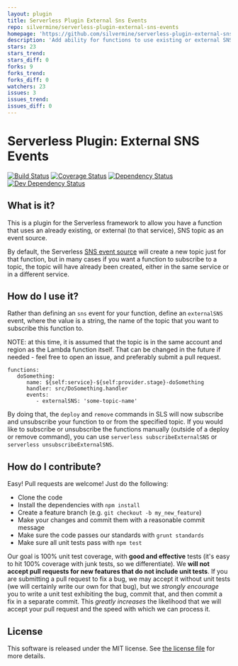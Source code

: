 ```yaml
---
layout: plugin
title: Serverless Plugin External Sns Events
repo: silvermine/serverless-plugin-external-sns-events
homepage: 'https://github.com/silvermine/serverless-plugin-external-sns-events'
description: 'Add ability for functions to use existing or external SNS topics as an event source'
stars: 23
stars_trend: 
stars_diff: 0
forks: 9
forks_trend: 
forks_diff: 0
watchers: 23
issues: 3
issues_trend: 
issues_diff: 0
---
```



# Serverless Plugin: External SNS Events

[![Build Status](https://travis-ci.org/silvermine/serverless-plugin-external-sns-events.png?branch=master)](https://travis-ci.org/silvermine/serverless-plugin-external-sns-events)
[![Coverage Status](https://coveralls.io/repos/github/silvermine/serverless-plugin-external-sns-events/badge.svg?branch=master)](https://coveralls.io/github/silvermine/serverless-plugin-external-sns-events?branch=master)
[![Dependency Status](https://david-dm.org/silvermine/serverless-plugin-external-sns-events.png)](https://david-dm.org/silvermine/serverless-plugin-external-sns-events)
[![Dev Dependency Status](https://david-dm.org/silvermine/serverless-plugin-external-sns-events/dev-status.png)](https://david-dm.org/silvermine/serverless-plugin-external-sns-events#info=devDependencies&view=table)


## What is it?

This is a plugin for the Serverless framework to allow you have a function that
uses an already existing, or external (to that service), SNS topic as an event
source.

By default, the Serverless [SNS event
source](https://serverless.com/framework/docs/providers/aws/events/sns/) will
create a new topic just for that function, but in many cases if you want a
function to subscribe to a topic, the topic will have already been created,
either in the same service or in a different service.


## How do I use it?

Rather than defining an `sns` event for your function, define an `externalSNS`
event, where the value is a string, the name of the topic that you want to
subscribe this function to.

NOTE: at this time, it is assumed that the topic is in the same account and
region as the Lambda function itself. That can be changed in the future if
needed - feel free to open an issue, and preferably submit a pull request.

```
functions:
   doSomething:
      name: ${self:service}-${self:provider.stage}-doSomething
      handler: src/DoSomething.handler
      events:
         - externalSNS: 'some-topic-name'
```

By doing that, the `deploy` and `remove` commands in SLS will now subscribe and
unsubscribe your function to or from the specified topic. If you would like to
subscribe or unsubscribe the functions manually (outside of a deploy or remove
command), you can use `serverless subscribeExternalSNS` or
`serverless unsubscribeExternalSNS`.


## How do I contribute?

Easy! Pull requests are welcome! Just do the following:

   * Clone the code
   * Install the dependencies with `npm install`
   * Create a feature branch (e.g. `git checkout -b my_new_feature`)
   * Make your changes and commit them with a reasonable commit message
   * Make sure the code passes our standards with `grunt standards`
   * Make sure all unit tests pass with `npm test`

Our goal is 100% unit test coverage, with **good and effective** tests (it's
easy to hit 100% coverage with junk tests, so we differentiate). We **will not
accept pull requests for new features that do not include unit tests**. If you
are submitting a pull request to fix a bug, we may accept it without unit tests
(we will certainly write our own for that bug), but we *strongly encourage* you
to write a unit test exhibiting the bug, commit that, and then commit a fix in
a separate commit. This *greatly increases* the likelihood that we will accept
your pull request and the speed with which we can process it.


## License

This software is released under the MIT license. See [the license file](LICENSE) for more details.
